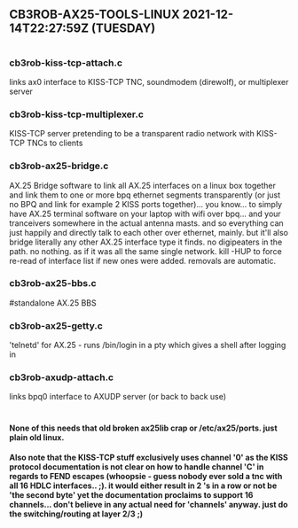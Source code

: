 ## CB3ROB-AX25-TOOLS-LINUX 2021-12-14T22:27:59Z (TUESDAY)
#
### cb3rob-kiss-tcp-attach.c
links ax0 interface to KISS-TCP TNC, soundmodem (direwolf), or multiplexer server
### cb3rob-kiss-tcp-multiplexer.c
KISS-TCP server pretending to be a transparent radio network with KISS-TCP TNCs to clients
### cb3rob-ax25-bridge.c
AX.25 Bridge software to link all AX.25 interfaces on a linux box together and link them to one or more bpq ethernet segments transparently (or just no BPQ and link for example 2 KISS ports together)... you know... to simply have AX.25 terminal software on your laptop with wifi over bpq... and your tranceivers somewhere in the actual antenna masts. and so everything can just happily and directly talk to each other over ethernet, mainly. but it'll also bridge literally any other AX.25 interface type it finds. no digipeaters in the path. no nothing. as if it was all the same single network. kill -HUP to force re-read of interface list if new ones were added. removals are automatic.
### cb3rob-ax25-bbs.c
#standalone AX.25 BBS
### cb3rob-ax25-getty.c
'telnetd' for AX.25 - runs /bin/login in a pty which gives a shell after logging in
### cb3rob-axudp-attach.c
links bpq0 interface to AXUDP server (or back to back use)
#
#### None of this needs that old broken ax25lib crap or /etc/ax25/ports. just plain old linux.
#### Also note that the KISS-TCP stuff exclusively uses channel '0' as the KISS protocol documentation is not clear on how to handle channel 'C' in regards to FEND escapes (whoopsie - guess nobody ever sold a tnc with all 16 HDLC interfaces.. ;). it would either result in 2 's in a row or not be 'the second byte' yet the documentation proclaims to support 16 channels... don't believe in any actual need for 'channels' anyway. just do the switching/routing at layer 2/3 ;)
